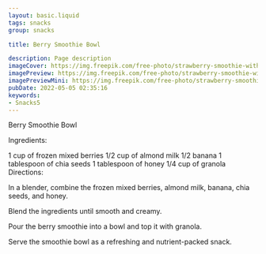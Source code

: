 ```yaml
---
layout: basic.liquid
tags: snacks
group: snacks

title: Berry Smoothie Bowl

description: Page description
imageCover: https://img.freepik.com/free-photo/strawberry-smoothie-with-blueberries_1220-343.jpg?w=740&t=st=1677101666~exp=1677102266~hmac=621e93b636395dbcefbe25e0ddd042a8677e4b2f7974e9d9e7bed4cdf81324dd
imagePreview: https://img.freepik.com/free-photo/strawberry-smoothie-with-blueberries_1220-343.jpg?w=740&t=st=1677101666~exp=1677102266~hmac=621e93b636395dbcefbe25e0ddd042a8677e4b2f7974e9d9e7bed4cdf81324dd
imagePreviewMini: https://img.freepik.com/free-photo/strawberry-smoothie-with-blueberries_1220-343.jpg?w=740&t=st=1677101666~exp=1677102266~hmac=621e93b636395dbcefbe25e0ddd042a8677e4b2f7974e9d9e7bed4cdf81324dd
pubDate: 2022-05-05 02:35:16
keywords:
- Snacks5
---
```


Berry Smoothie Bowl

Ingredients:

1 cup of frozen mixed berries
1/2 cup of almond milk
1/2 banana
1 tablespoon of chia seeds
1 tablespoon of honey
1/4 cup of granola
Directions:

In a blender, combine the frozen mixed berries, almond milk, banana, chia seeds, and honey.

Blend the ingredients until smooth and creamy.

Pour the berry smoothie into a bowl and top it with granola.

Serve the smoothie bowl as a refreshing and nutrient-packed snack.

